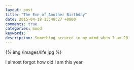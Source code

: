 ```yaml
---
layout: post
title: "The Eve of Another Birthday"
date: 2015-04-18 13:48:27 +0800
comments: true
categories: mood
keywords:
description: Something occured in my mind when I am 28.
---
```

{% img /images/life.jpg %}

I almost forgot how old I am this year.  
  

